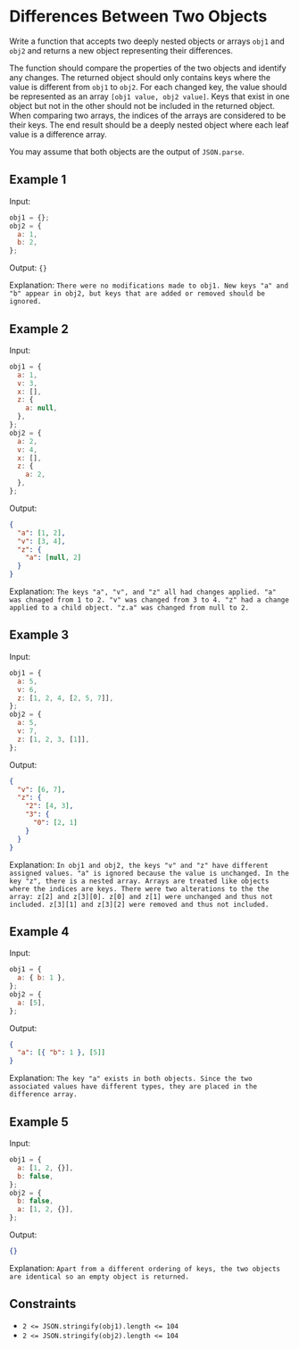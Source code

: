 # Differences Between Two Objects

Write a function that accepts two deeply nested objects or arrays `obj1` and `obj2` and returns a new object representing their differences.

The function should compare the properties of the two objects and identify any changes. The returned object should only contains keys where the value is different from `obj1` to `obj2`. For each changed key, the value should be represented as an array `[obj1 value, obj2 value]`. Keys that exist in one object but not in the other should not be included in the returned object. When comparing two arrays, the indices of the arrays are considered to be their keys. The end result should be a deeply nested object where each leaf value is a difference array.

You may assume that both objects are the output of `JSON.parse`.

## Example 1

Input:

```javascript
obj1 = {};
obj2 = {
  a: 1,
  b: 2,
};
```

Output: `{}`

Explanation: `There were no modifications made to obj1. New keys "a" and "b" appear in obj2, but keys that are added or removed should be ignored.`

## Example 2

Input:

```javascript
obj1 = {
  a: 1,
  v: 3,
  x: [],
  z: {
    a: null,
  },
};
obj2 = {
  a: 2,
  v: 4,
  x: [],
  z: {
    a: 2,
  },
};
```

Output:

```json
{
  "a": [1, 2],
  "v": [3, 4],
  "z": {
    "a": [null, 2]
  }
}
```

Explanation: `The keys "a", "v", and "z" all had changes applied. "a" was chnaged from 1 to 2. "v" was changed from 3 to 4. "z" had a change applied to a child object. "z.a" was changed from null to 2.`

## Example 3

Input:

```javascript
obj1 = {
  a: 5,
  v: 6,
  z: [1, 2, 4, [2, 5, 7]],
};
obj2 = {
  a: 5,
  v: 7,
  z: [1, 2, 3, [1]],
};
```

Output:

```json
{
  "v": [6, 7],
  "z": {
    "2": [4, 3],
    "3": {
      "0": [2, 1]
    }
  }
}
```

Explanation: `In obj1 and obj2, the keys "v" and "z" have different assigned values. "a" is ignored because the value is unchanged. In the key "z", there is a nested array. Arrays are treated like objects where the indices are keys. There were two alterations to the the array: z[2] and z[3][0]. z[0] and z[1] were unchanged and thus not included. z[3][1] and z[3][2] were removed and thus not included.`

## Example 4

Input:

```javascript
obj1 = {
  a: { b: 1 },
};
obj2 = {
  a: [5],
};
```

Output:

```json
{
  "a": [{ "b": 1 }, [5]]
}
```

Explanation: `The key "a" exists in both objects. Since the two associated values have different types, they are placed in the difference array.`

## Example 5

Input:

```javascript
obj1 = {
  a: [1, 2, {}],
  b: false,
};
obj2 = {
  b: false,
  a: [1, 2, {}],
};
```

Output:

```json
{}
```

Explanation: `Apart from a different ordering of keys, the two objects are identical so an empty object is returned.`

## Constraints

- `2 <= JSON.stringify(obj1).length <= 104`
- `2 <= JSON.stringify(obj2).length <= 104`
